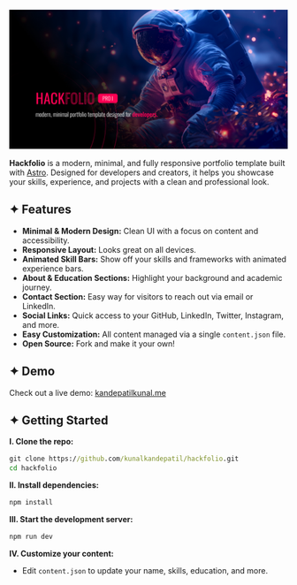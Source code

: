 ![Hackfolio](public/hackfolio.jpg)

**Hackfolio** is a modern, minimal, and fully responsive portfolio template built with [Astro](https://astro.build/). Designed for developers and creators, it helps you showcase your skills, experience, and projects with a clean and professional look.

## ✦ Features

- **Minimal & Modern Design:** Clean UI with a focus on content and accessibility.
- **Responsive Layout:** Looks great on all devices.
- **Animated Skill Bars:** Show off your skills and frameworks with animated experience bars.
- **About & Education Sections:** Highlight your background and academic journey.
- **Contact Section:** Easy way for visitors to reach out via email or LinkedIn.
- **Social Links:** Quick access to your GitHub, LinkedIn, Twitter, Instagram, and more.
- **Easy Customization:** All content managed via a single `content.json` file.
- **Open Source:** Fork and make it your own!

## ✦ Demo

Check out a live demo: [kandepatilkunal.me](https://kandepatilkunal.me/)

## ✦ Getting Started

**I. Clone the repo:**
   ```cmd
   git clone https://github.com/kunalkandepatil/hackfolio.git
   cd hackfolio
   ```

**II. Install dependencies:**
   ```cmd
   npm install
   ```

**III. Start the development server:**
   ```cmd
   npm run dev
   ```

**IV. Customize your content:**
   - Edit `content.json` to update your name, skills, education, and more.